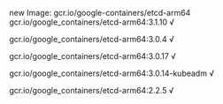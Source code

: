 new Image: gcr.io/google-containers/etcd-arm64
gcr.io/google_containers/etcd-arm64:3.1.10 √

gcr.io/google_containers/etcd-arm64:3.0.4 √

gcr.io/google_containers/etcd-arm64:3.0.17 √

gcr.io/google_containers/etcd-arm64:3.0.14-kubeadm √

gcr.io/google_containers/etcd-arm64:2.2.5 √

